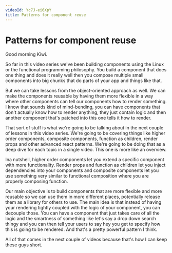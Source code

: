 ```yaml
---
videoId: Yc7J-ei6XpY
title: Patterns for component reuse
---
```


# Patterns for component reuse

Good morning Kiwi.

So far in this video series we've been building components using the Linux or the functional programming philosophy. You build a component that does one thing and does it really well then you compose multiple small components into big chunks that do parts of your app and things like that.

But we can take lessons from the object-oriented approach as well. We can make the components reusable by having them more flexible in a way where other components can tell our components how to render something. I know that sounds kind of mind-bending, you can have components that don't actually know how to render anything, they just contain logic and then another component that's patched into this one tells it how to render.

That sort of stuff is what we're going to be talking about in the next couple of lessons in this video series. We're going to be covering things like higher order components, composite components, function as children, render props and other advanced react patterns. We're going to be doing that as a deep dive for each topic in a single video. This one is more like an overview.

Ina nutshell, higher order components let you extend a specific component with more functionality. Render props and function as children let you inject dependencies into your components and composite components let you use something very similar to functional composition where you are properly composing function.

Our main objective is to build components that are more flexible and more reusable so we can use them in more different places, potentially release them as a library for others to use. The main idea is that instead of having your rendering tightly coupled with the logic of your component, you can decouple those. You can have a component that just takes care of all the logic and the smartness of something like let's say a drop down search thingy and you can then tell your users to say hey you get to specify how this is going to be rendered. And that's a pretty powerful pattern I think.

All of that comes in the next couple of videos because that's how I can keep these guys short.
